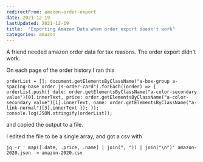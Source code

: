 ```yaml
---
redirectFrom: amazon-order-export
date: 2021-12-19
lastUpdated: 2021-12-19
title:  "Exporting Amazon Data when order export doesn't work"
categories: amazon
---
```


A friend needed amazon order data for tax reasons.
The order export didn't work.


On each page of the order history I ran this
```
orderList = []; document.getElementsByClassName("a-box-group a-spacing-base order js-order-card").forEach((order) => { orderList.push({ date: order.getElementsByClassName("a-color-secondary value")[0].innerText, price: order.getElementsByClassName("a-color-secondary value")[1].innerText, name: order.getElementsByClassName("a-link-normal")[3].innerText }); }); console.log(JSON.stringify(orderList));
```
and copied the output to a file.

I edited the file to be a single array, and got a csv with
```
jq -r ' map([.date, .price, .name] | join(", ")) | join("\n")' amazon-2020.json  > amazon-2020.csv
```


